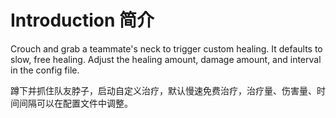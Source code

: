 # Introduction 简介

Crouch and grab a teammate's neck to trigger custom healing. It defaults to slow, free healing. Adjust the healing amount, damage amount, and interval in the config file.

蹲下并抓住队友脖子，启动自定义治疗，默认慢速免费治疗，治疗量、伤害量、时间间隔可以在配置文件中调整。